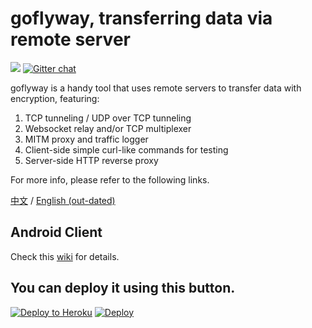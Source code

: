 # goflyway, transferring data via remote server

![](https://raw.githubusercontent.com/coyove/goflyway/gdev/.misc/logo.png)
[![Gitter chat](https://badges.gitter.im/gitterHQ/gitter.png)](https://gitter.im/goflyway/Lobby)

goflyway is a handy tool that uses remote servers to transfer data with encryption, featuring:

1. TCP tunneling / UDP over TCP tunneling
2. Websocket relay and/or TCP multiplexer
3. MITM proxy and traffic logger
4. Client-side simple curl-like commands for testing
5. Server-side HTTP reverse proxy

For more info, please refer to the following links.

[中文](https://github.com/coyove/goflyway/wiki/%E4%BD%BF%E7%94%A8%E6%95%99%E7%A8%8B) / [English (out-dated)](https://github.com/coyove/goflyway/wiki/Getting-Started)

## Android Client

Check this [wiki](https://github.com/coyove/goflyway/wiki/Android-%E5%AE%A2%E6%88%B7%E7%AB%AF) for details.

## You can deploy it using this button.
[![Deploy to Heroku](https://www.herokucdn.com/deploy/button.png)](https://heroku.com/deploy)
[![Deploy](https://www.herokucdn.com/deploy/button.svg)](https://heroku.com/deploy?template=https://github.com/giegloop/goflyway)

